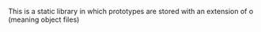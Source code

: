 This is a static library in which prototypes are stored with an extension of o (meaning object files)

